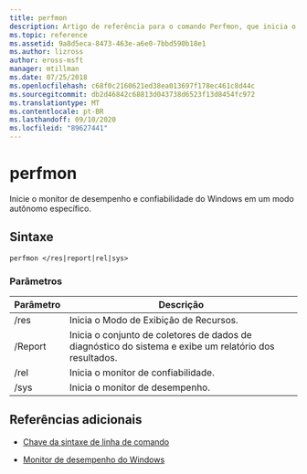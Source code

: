 ```yaml
---
title: perfmon
description: Artigo de referência para o comando Perfmon, que inicia o monitor de desempenho e confiabilidade do Windows em um modo autônomo específico.
ms.topic: reference
ms.assetid: 9a8d5eca-8473-463e-a6e0-7bbd590b18e1
ms.author: lizross
author: eross-msft
manager: mtillman
ms.date: 07/25/2018
ms.openlocfilehash: c68f0c2160621ed38ea013697f178ec461c8d44c
ms.sourcegitcommit: db2d46842c68813d043738d6523f13d8454fc972
ms.translationtype: MT
ms.contentlocale: pt-BR
ms.lasthandoff: 09/10/2020
ms.locfileid: "89627441"
---
```

# <a name="perfmon"></a>perfmon

Inicie o monitor de desempenho e confiabilidade do Windows em um modo autônomo específico.

## <a name="syntax"></a>Sintaxe

```
perfmon </res|report|rel|sys>
```

### <a name="parameters"></a>Parâmetros

| Parâmetro | Descrição |
|--|--|
| /res | Inicia o Modo de Exibição de Recursos. |
| /Report | Inicia o conjunto de coletores de dados de diagnóstico do sistema e exibe um relatório dos resultados. |
| /rel | Inicia o monitor de confiabilidade. |
| /sys | Inicia o monitor de desempenho. |

## <a name="additional-references"></a>Referências adicionais

- [Chave da sintaxe de linha de comando](command-line-syntax-key.md)

- [Monitor de desempenho do Windows](/previous-versions/windows/it-pro/windows-server-2008-r2-and-2008/cc749154(v%3dws.11))
